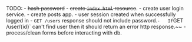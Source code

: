 TODO:
	- 	~~hash password~~
	- 	~~create `index.html` resource~~.
	- 	create user login service.
	- 	create posts app.
	-   user session created when successfully logged in
	-   `GET /users` response should not include password.`
	-   If `GET /user/{id}` can't find user then it should return an error http response.~~
	-   process/clean forms before interacting with db.
